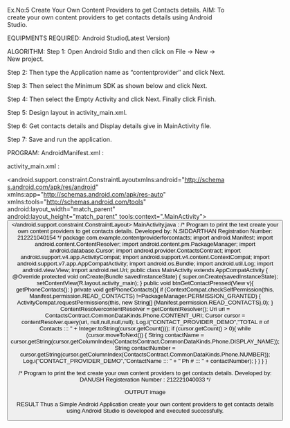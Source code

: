 Ex.No:5 Create Your Own Content Providers to get Contacts details.
AIM:
To create your own content providers to get contacts details using Android Studio.

EQUIPMENTS REQUIRED:
Android Studio(Latest Version)

ALGORITHM:
Step 1: Open Android Stdio and then click on File -> New -> New project.

Step 2: Then type the Application name as “contentprovider″ and click Next.

Step 3: Then select the Minimum SDK as shown below and click Next.

Step 4: Then select the Empty Activity and click Next. Finally click Finish.

Step 5: Design layout in activity_main.xml.

Step 6: Get contacts details and Display details give in MainActivity file.

Step 7: Save and run the application.

PROGRAM:
AndroidManifest.xml :
<?xml version="1.0" encoding="utf-8"?>
<manifest xmlns:android="http://schemas.android.com/apk/res/android"
xmlns:tools="http://schemas.android.com/tools">
<uses-permission android:name="android.permission.READ_CONTACTS"></uses-permission>
<uses-permission android:name="android.permission.WRITE_CONTACTS"></uses-permission>
<application
android:allowBackup="true"
android:dataExtractionRules="@xml/data_extraction_rules"
android:fullBackupContent="@xml/backup_rules"
android:icon="@mipmap/ic_launcher"
android:label="@string/app_name"
android:supportsRtl="true"
android:theme="@style/Theme.ContentProviderForContacts"
tools:targetApi="31">
<activity
android:name=".MainActivity"
android:exported="true">
<intent-filter>
<action android:name="android.intent.action.MAIN" />
<category android:name="android.intent.category.LAUNCHER" />
</intent-filter>
</activity>
</application>
</manifest>
activity_main.xml :
<?xml version="1.0" encoding="utf-8"?>
<android.support.constraint.ConstraintLayoutxmlns:android="http://schemas.android.com/apk/res/android"
xmlns:app="http://schemas.android.com/apk/res-auto"
xmlns:tools="http://schemas.android.com/tools"
android:layout_width="match_parent"
android:layout_height="match_parent"
tools:context=".MainActivity">
<Button
android:id="@+id/button"
android:layout_width="120dp"
android:layout_height="54dp"
android:background="#3F57DC"
android:text="Get Contacts"
android:onClick="btnGetContactPressed"
android:textColor="#FAF1F1"
app:layout_constraintBottom_toBottomOf="parent"
app:layout_constraintEnd_toEndOf="parent"
app:layout_constraintHorizontal_bias="0.498"
app:layout_constraintStart_toStartOf="parent"
app:layout_constraintTop_toTopOf="parent"
app:layout_constraintVertical_bias="0.77" />
</android.support.constraint.ConstraintLayout>
MainActivity.java :
/*
Program to print the text create your own content providers to get contacts details.
Developed by: N.SIDDARTHAN
Registration Number: 212221040154
*/
package com.example.contentproviderforcontacts;
import android.Manifest;
import android.content.ContentResolver;
import android.content.pm.PackageManager;
import android.database.Cursor;
import android.provider.ContactsContract;
import android.support.v4.app.ActivityCompat;
import android.support.v4.content.ContextCompat;
import android.support.v7.app.AppCompatActivity;
import android.os.Bundle;
import android.util.Log;
import android.view.View;
import android.net.Uri;
public class MainActivity extends AppCompatActivity {
    @Override
    protected void onCreate(Bundle savedInstanceState) {
super.onCreate(savedInstanceState);
setContentView(R.layout.activity_main);
    }
    public void btnGetContactPressed(View v){
getPhoneContacts();
    }
    private void getPhoneContacts(){
        if (ContextCompat.checkSelfPermission(this, Manifest.permission.READ_CONTACTS)
!=PackageManager.PERMISSION_GRANTED) {
ActivityCompat.requestPermissions(this, new String[] {Manifest.permission.READ_CONTACTS},0);
        }
ContentResolvercontentResolver = getContentResolver();
        Uri uri = ContactsContract.CommonDataKinds.Phone.CONTENT_URI;
        Cursor cursor = contentResolver.query(uri, null,null,null,null);
Log.i("CONTACT_PROVIDER_DEMO","TOTAL # of Contacts  :::  " + Integer.toString(cursor.getCount()));
        if (cursor.getCount() > 0){
            while (cursor.moveToNext()) {
                String contactName = cursor.getString(cursor.getColumnIndex(ContactsContract.CommonDataKinds.Phone.DISPLAY_NAME));
                String contactNumber = cursor.getString(cursor.getColumnIndex(ContactsContract.CommonDataKinds.Phone.NUMBER));
Log.i("CONTACT_PROVIDER_DEMO","ContactName  :::  " + "  Ph #  :::  " + contactNumber);
            }
        }
    }
}

/*
Program to print the text create your own content providers to get contacts details.
Developed by: DANUSH
Registeration Number : 212221040033
*/

OUTPUT
image

RESULT
Thus a Simple Android Application create your own content providers to get contacts details using Android Studio is developed and executed successfully.
